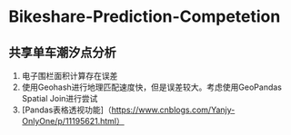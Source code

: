 # Bikeshare-Prediction-Competetion

## 共享单车潮汐点分析

1. 电子围栏面积计算存在误差
2. 使用Geohash进行地理匹配速度快，但是误差较大。考虑使用GeoPandas Spatial Join进行尝试
3. [Pandas表格透视功能]（https://www.cnblogs.com/Yanjy-OnlyOne/p/11195621.html）

